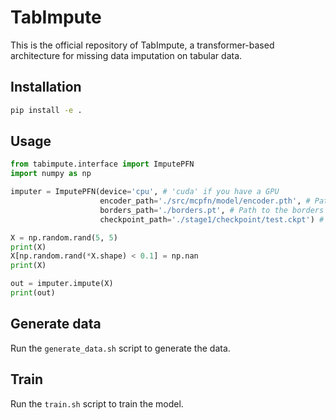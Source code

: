# TabImpute

This is the official repository of TabImpute, a transformer-based architecture for missing data imputation on tabular data.

## Installation

```bash
pip install -e .
```

## Usage

```python
from tabimpute.interface import ImputePFN
import numpy as np

imputer = ImputePFN(device='cpu', # 'cuda' if you have a GPU
                    encoder_path='./src/mcpfn/model/encoder.pth', # Path to the encoder model
                    borders_path='./borders.pt', # Path to the borders tensor
                    checkpoint_path='./stage1/checkpoint/test.ckpt') # Path to the checkpoint file

X = np.random.rand(5, 5)
print(X)
X[np.random.rand(*X.shape) < 0.1] = np.nan
print(X)

out = imputer.impute(X)
print(out)
```

## Generate data

Run the `generate_data.sh` script to generate the data.

## Train

Run the `train.sh` script to train the model.